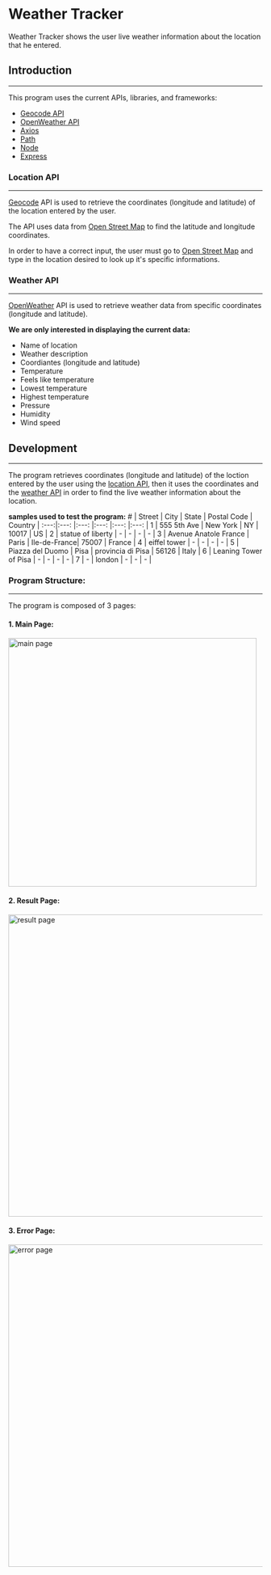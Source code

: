 # Weather Tracker
Weather Tracker shows the user live weather information about the location that he entered.

## Introduction
---
This program uses the current APIs, libraries, and frameworks:
* [Geocode API](#location-api)
* [OpenWeather API](#weather-api)
* [Axios](https://axios-http.com/)
* [Path](https://nodejs.org/api/path.html)
* [Node](https://nodejs.org/en)
* [Express](https://expressjs.com/)


### Location API
---
[Geocode](https://geocode.maps.co/) API is used to retrieve the coordinates (longitude and latitude) of the location entered by the user.

The API uses data from [Open Street Map](https://www.openstreetmap.org/) to find the latitude and longitude coordinates.

In order to have a correct input, the user must go to [Open Street Map](https://www.openstreetmap.org/) and type in the location desired to look up it's specific informations.

### Weather API
---
[OpenWeather](https://openweathermap.org/api) API is used to retrieve weather data from specific coordinates (longitude and latitude).

__We are only interested in displaying the current data:__
* Name of location
* Weather description
* Coordiantes (longitude and latitude)
* Temperature
* Feels like temperature 
* Lowest temperature 
* Highest temperature 
* Pressure
* Humidity
* Wind speed

## Development
---
The program retrieves coordinates (longitude and latitude) of the loction entered by the user using the [location API](#location-api), then it uses the coordinates and the [weather API](#weather-api) in order to find the live weather information about the location.

__samples used to test the program:__
\#    | Street      | City     | State | Postal Code | Country |
:---:|:---:        |:---:     |:---:  |:---:        |:---:    |
1    | 555 5th Ave | New York | NY    | 10017       | US      |
2    | statue of liberty | - | - | - | - |
3    | Avenue Anatole France | Paris | Ile-de-France| 75007 | France |
4    | eiffel tower | - | - | - | - |
5    | Piazza del Duomo | Pisa | provincia di Pisa | 56126 | Italy |
6    | Leaning Tower of Pisa | - | - | - | - |
7    | - | london | - | - | - |

### Program Structure:
---
The program is composed of 3 pages:

#### __1. Main Page:__
 <img width="492" alt="main page" src="https://github.com/Abdullah1tani/WeatherProject/assets/98557354/d0cd7cf1-25db-4aae-b3b0-054ed4d51375">
 
#### __2. Result Page:__
<img width="598" alt="result page" src="https://github.com/Abdullah1tani/WeatherProject/assets/98557354/8bfeefee-9f2e-455e-924b-500fee74190e">

#### __3. Error Page:__
<img width="638" alt="error page" src="https://github.com/Abdullah1tani/WeatherProject/assets/98557354/43446b84-b00f-4b6c-8e54-19ad2276a9e5">

